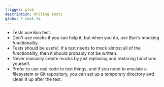 ```yaml
---
trigger: glob
description: Writing tests
globs: *.test.ts
---
```


- Tests use Bun test.
- Don't use mocks if you can help it, but when you do, use Bun's mocking functionality.
- Tests should be useful; if a test needs to mock almost all of the functionality, then it should probably not be written.
- Never manually create mocks by just replacing and restoring functions yourself.
- Prefer to use real code to test things, and if you need to emulate a filesystem or Git repository, you can set up a temporary directory and clean it up after the test.
